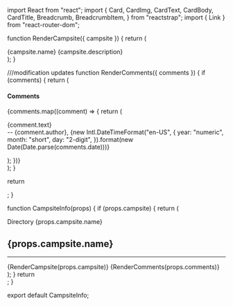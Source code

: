 import React from "react";
import {
Card,
CardImg,
CardText,
CardBody,
CardTitle,
Breadcrumb,
BreadcrumbItem,
} from "reactstrap";
import { Link } from "react-router-dom";

function RenderCampsite({ campsite }) {
return (
<div className="col-md-5 m-1">
<Card>
<CardImg top src={campsite.image} alt={campsite.name} />
<CardBody>
<CardTitle>{campsite.name}</CardTitle>
<CardText>{campsite.description}</CardText>
</CardBody>
</Card>
</div>
);
}

///modification updates
function RenderComments({ comments }) {
if (comments) {
return (
<div className="col-md-5 m-1">
<h4>Comments</h4>
{comments.map((comment) => {
return (
<div key={comment.id}>
<p>
{comment.text}
<br />
-- {comment.author},
{new Intl.DateTimeFormat("en-US", {
year: "numeric",
month: "short",
day: "2-digit",
}).format(new Date(Date.parse(comments.date)))}
</p>
</div>
);
})}
</div>
);
}

return <div />;
}

function CampsiteInfo(props) {
if (props.campsite) {
return (
<div className="container">
<div className="row">
<div className="col">
<Breadcrumb>
<BreadcrumbItem>
<Link to="/directory">Directory</Link>
</BreadcrumbItem>
<BreadcrumbItem active>{props.campsite.name}</BreadcrumbItem>
</Breadcrumb>
<h2>{props.campsite.name}</h2>
<hr />
</div>
</div>
<div className="row">
{RenderCampsite(props.campsite)}
{RenderComments(props.comments)}
</div>
</div>
);
}
return <div />;
}

export default CampsiteInfo;
